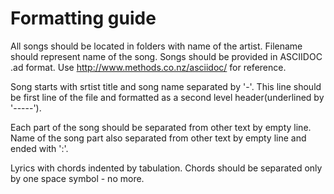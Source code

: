 Formatting guide
================

All songs should be located in folders with name of the artist. Filename should represent name of the song.
Songs should be provided in ASCIIDOC .ad format.
Use http://www.methods.co.nz/asciidoc/ for reference.

Song starts with srtist title and song name separated by '-'. This line should be first line of the file and formatted as a second level header(underlined by '-----').

Each part of the song should be separated from other text by empty line. Name of the song part also separated from other text by empty line and ended with ':'.

Lyrics with chords indented by tabulation. Chords should be separated only by one space symbol - no more.
